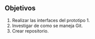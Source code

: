 ## Objetivos

1. Realizar las interfaces del prototipo 1.
2. Investigar de como se maneja Git.
3. Crear repositorio.

